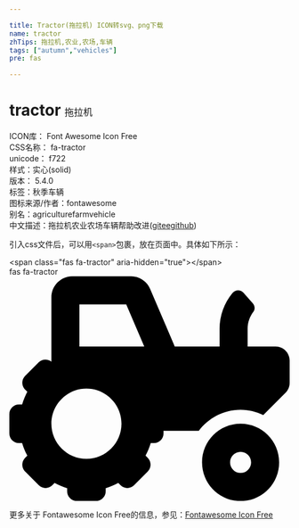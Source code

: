 ```yaml
---

title: Tractor(拖拉机) ICON转svg、png下载
name: tractor
zhTips: 拖拉机,农业,农场,车辆
tags: ["autumn","vehicles"]
pre: fas

---
```


# tractor  <small style="font-size: 60%;font-weight: 100">拖拉机</small>


<div class="detail-page">
<p>
<span>
ICON库：
<span class="badge-secondary badge">Font Awesome Icon Free</span> 
</span>
<br/>
<span>
CSS名称：
<span class="badge-secondary badge">fa-tractor</span> 
</span>
<br/>
<span>
unicode：
<span class="badge-secondary badge">f722</span> 
<copy-btn content='f722' btn-title=""></copy-btn>
<copy-btn :content='String.fromCodePoint(parseInt("f722", 16))' btn-title="复制U"></copy-btn>
</span><br/><span>样式：<span class="badge-light badge">实心(solid)</span></span>
<br/>
<span>
版本：
<span class="badge-secondary badge">5.4.0</span> 
</span><br/><span>标签：<span class="badge-light badge"><router-link to="/tags/autumn.html">秋季</router-link></span><span class="badge-light badge"><router-link to="/tags/vehicles.html">车辆</router-link></span></span>
<br/>
<span>图标来源/作者：<span class="badge-light badge">fontawesome</span></span> 
<br/>
<span>别名：<span class="badge-light badge">agriculture</span><span class="badge-light badge">farm</span><span class="badge-light badge">vehicle</span></span><br/><span class="zh-detail">中文描述：<span class="badge-primary badge">拖拉机</span><span class="badge-primary badge">农业</span><span class="badge-primary badge">农场</span><span class="badge-primary badge">车辆</span><span class="help-link"><span>帮助改进</span>(<a href="https://gitee.com/liuwave/icon-helper/edit/master/json/fontawesome/solid/tractor.json" target="_blank" rel="noopener noreferrer">gitee</a><a href="https://github.com/liuwave/icon-helper/edit/master/json/fontawesome/solid/tractor.json" target="_blank" rel="noopener noreferrer">github</a></span>)</span><br/>
</p>
</div>
<div class="alert alert-dark">
  <i class="fas fa-tractor fa-xs"></i>
  <i class="fas fa-tractor fa-sm"></i>
  <i class="fas fa-tractor fa-lg"></i>
  <i class="fas fa-tractor fa-2x"></i>
  <i class="fas fa-tractor fa-3x"></i>
  <i class="fas fa-tractor fa-5x"></i>
  <i class="fas fa-tractor fa-7x"></i>
</div>
<div>
  <p>引入css文件后，可以用<code>&lt;span&gt;</code>包裹，放在页面中。具体如下所示：    
  </p>
  <div class="alert alert-primary" style="font-size: 14px">
    &lt;span class="fas fa-tractor" aria-hidden="true"&gt;&lt;/span&gt;
    <copy-btn content='<span class="fas fa-tractor" aria-hidden="true"></span>'></copy-btn>
  </div>
  <div class="alert alert-secondary">
    <i class="fas fa-tractor"
    style="font-size: 24px"
    aria-hidden="true"></i> fas fa-tractor
    <copy-btn content="fas fa-tractor" btn-title="复制图标名称"></copy-btn>
  </div>
</div>
<div id="svg" class="svg-wrap">
<svg xmlns="http://www.w3.org/2000/svg" viewBox="0 0 640 512"><path d="M528 336c-48.6 0-88 39.4-88 88s39.4 88 88 88 88-39.4 88-88-39.4-88-88-88zm0 112c-13.23 0-24-10.77-24-24s10.77-24 24-24 24 10.77 24 24-10.77 24-24 24zm80-288h-64v-40.2c0-14.12 4.7-27.76 13.15-38.84 4.42-5.8 3.55-14.06-1.32-19.49L534.2 37.3c-6.66-7.45-18.32-6.92-24.7.78C490.58 60.9 480 89.81 480 119.8V160H377.67L321.58 29.14A47.914 47.914 0 0 0 277.45 0H144c-26.47 0-48 21.53-48 48v146.52c-8.63-6.73-20.96-6.46-28.89 1.47L36 227.1c-8.59 8.59-8.59 22.52 0 31.11l5.06 5.06c-4.99 9.26-8.96 18.82-11.91 28.72H22c-12.15 0-22 9.85-22 22v44c0 12.15 9.85 22 22 22h7.14c2.96 9.91 6.92 19.46 11.91 28.73l-5.06 5.06c-8.59 8.59-8.59 22.52 0 31.11L67.1 476c8.59 8.59 22.52 8.59 31.11 0l5.06-5.06c9.26 4.99 18.82 8.96 28.72 11.91V490c0 12.15 9.85 22 22 22h44c12.15 0 22-9.85 22-22v-7.14c9.9-2.95 19.46-6.92 28.72-11.91l5.06 5.06c8.59 8.59 22.52 8.59 31.11 0l31.11-31.11c8.59-8.59 8.59-22.52 0-31.11l-5.06-5.06c4.99-9.26 8.96-18.82 11.91-28.72H330c12.15 0 22-9.85 22-22v-6h80.54c21.91-28.99 56.32-48 95.46-48 18.64 0 36.07 4.61 51.8 12.2l50.82-50.82c6-6 9.37-14.14 9.37-22.63V192c.01-17.67-14.32-32-31.99-32zM176 416c-44.18 0-80-35.82-80-80s35.82-80 80-80 80 35.82 80 80-35.82 80-80 80zm22-256h-38V64h106.89l41.15 96H198z"/></svg>
</div>
<detail full-name='fa-tractor'></detail>
    
<div><p>更多关于  Fontawesome Icon Free的信息，参见：<a target="_blank" href="https://iconhelper.cn/fontawesome.html">Fontawesome Icon Free</a>
</p></div>
